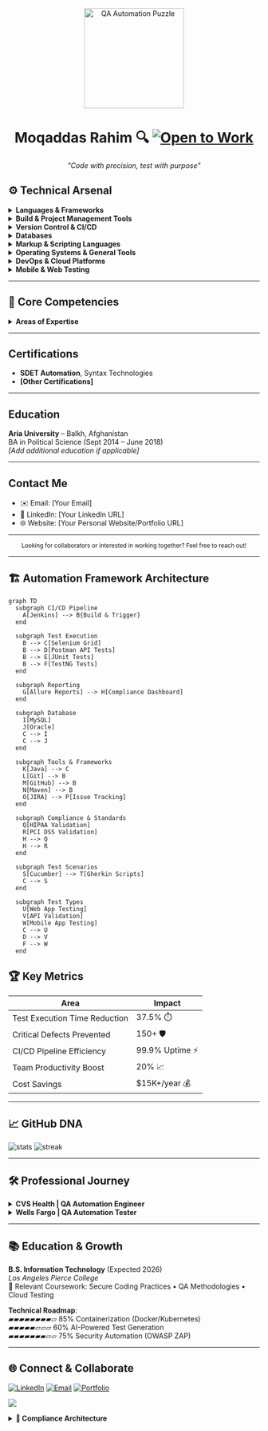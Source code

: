 <div align="center">
<img src="https://raw.githubusercontent.com/Char-Al/char-al/master/puzzle.jpg" width="200" alt="QA Automation Puzzle">

# Moqaddas Rahim 🔍 [![Open to Work](https://img.shields.io/badge/-Hire%20Me-27ae60?style=for-the-badge&logo=linkedin&logoColor=white)](https://www.linkedin.com/in/moqaddas-qa-automation)

*"Code with precision, test with purpose"*
</div>

## ⚙️ Technical Arsenal

<details>
<summary><b>Languages & Frameworks</b></summary>

<div align="left">
  <img src="https://img.shields.io/badge/-Java-3097ba?style=for-the-badge&logo=java&logoColor=white" alt="Java" />
  <img src="https://img.shields.io/badge/-Selenium-43B02A?style=for-the-badge&logo=selenium&logoColor=white" alt="Selenium" />
  <img src="https://img.shields.io/badge/-REST%20Assured-00A98F?style=for-the-badge&logo=rest-assured&logoColor=white" alt="REST Assured" />
  <img src="https://img.shields.io/badge/-JUnit-05122A?style=for-the-badge&logo=junit&logoColor=white" alt="JUnit" />
  <img src="https://img.shields.io/badge/-TestNG-05122A?style=for-the-badge&logo=testng&logoColor=white" alt="TestNG" />
  <img src="https://img.shields.io/badge/-Cucumber-05122A?style=for-the-badge&logo=cucumber&logoColor=white" alt="Cucumber" />
  <img src="https://img.shields.io/badge/-Gherkin-05122A?style=for-the-badge&logo=gherkin&logoColor=white" alt="Gherkin" />
  <img src="https://img.shields.io/badge/-Appium-05122A?style=for-the-badge&logo=appium&logoColor=white" alt="Appium" />
</div>

</details>

<details>
<summary><b>Build & Project Management Tools</b></summary>

<div align="left">
  <img src="https://img.shields.io/badge/-Jenkins-F05032?style=for-the-badge&logo=jenkins&logoColor=white" alt="Jenkins" />
  <img src="https://img.shields.io/badge/-Maven-05122A?style=for-the-badge&logo=apachemaven&logoColor=white" alt="Maven" />
  <img src="https://img.shields.io/badge/-Jira-05122A?style=for-the-badge&logo=jira&logoColor=white" alt="Jira" />
  <img src="https://img.shields.io/badge/-TestRail-05122A?style=for-the-badge&logo=testrail&logoColor=white" alt="TestRail" />
</div>

</details>

<details>
<summary><b>Version Control & CI/CD</b></summary>

<div align="left">
  <img src="https://img.shields.io/badge/-Git-05122A?style=for-the-badge&logo=git&logoColor=white" alt="Git" />
  <img src="https://img.shields.io/badge/-GitHub-05122A?style=for-the-badge&logo=github&logoColor=white" alt="GitHub" />
</div>

</details>

<details>
<summary><b>Databases</b></summary>

<div align="left">
  <img src="https://img.shields.io/badge/-SQL-05122A?style=for-the-badge&logo=postgresql&logoColor=white" alt="SQL" />
  <img src="https://img.shields.io/badge/-MySQL-05122A?style=for-the-badge&logo=mysql&logoColor=white" alt="MySQL" />
  <img src="https://img.shields.io/badge/-Oracle-05122A?style=for-the-badge&logo=oracle&logoColor=white" alt="Oracle" />
</div>

</details>

<details>
<summary><b>Markup & Scripting Languages</b></summary>

<div align="left">
  <img src="https://img.shields.io/badge/-HTML5-05122A?style=for-the-badge&logo=html5&logoColor=white" alt="HTML5" />
</div>

</details>

<details>
<summary><b>Operating Systems & General Tools</b></summary>

<div align="left">
  <img src="https://img.shields.io/badge/-Windows-05122A?style=for-the-badge&logo=windows&logoColor=white" alt="Windows" />
  <img src="https://img.shields.io/badge/-Photoshop-05122A?style=for-the-badge&logo=adobephotoshop&logoColor=white" alt="Photoshop" />
  <img src="https://img.shields.io/badge/-Microsoft%20Office-05122A?style=for-the-badge&logo=microsoftoffice&logoColor=white" alt="Microsoft Office" />
</div>

</details>

<details>
<summary><b>DevOps & Cloud Platforms</b></summary>

<div align="left">
  <img src="https://img.shields.io/badge/-AWS-FF9900?style=for-the-badge&logo=amazonaws&logoColor=white" alt="AWS" />
  <img src="https://img.shields.io/badge/-Docker-05122A?style=for-the-badge&logo=docker&logoColor=white" alt="Docker" />
</div>

</details>

<details>
<summary><b>Mobile & Web Testing</b></summary>

<div align="left">
  <img src="https://img.shields.io/badge/-Android-05122A?style=for-the-badge&logo=android&logoColor=white" alt="Android Testing" />
  <img src="https://img.shields.io/badge/-iOS-05122A?style=for-the-badge&logo=apple&logoColor=white" alt="iOS Testing" />
  <img src="https://img.shields.io/badge/-Web%20Testing-05122A?style=for-the-badge&logo=googlechrome&logoColor=white" alt="Web Testing" />
  <img src="https://img.shields.io/badge/-Appium-05122A?style=for-the-badge&logo=appium&logoColor=white" 
</div>

</details>

---

## 🚀 Core Competencies

<details>
<summary><b>Areas of Expertise</b></summary>

[![BDD Automation](https://img.shields.io/badge/Cucumber_BDD-★★★-lightgrey?labelColor=47A248&style=for-the-badge)](https://cucumber.io/)
[![CI/CD](https://img.shields.io/badge/Jenkins_Pipelines-★★★-lightgrey?labelColor=F05032&style=for-the-badge)](https://www.jenkins.io/)
[![Healthcare Compliance](https://img.shields.io/badge/HIPAA_Validation-★★★-lightgrey?labelColor=3498DB&style=for-the-badge)](https://www.hhs.gov/hipaa/)
[![Financial Security](https://img.shields.io/badge/PCI_DSS-★★★-lightgrey?labelColor=FF6C37&style=for-the-badge)](https://www.pcisecuritystandards.org/)

</details>

---

## Certifications

- **SDET Automation**, Syntax Technologies  
- **[Other Certifications]**

---

## Education

**Aria University** – Balkh, Afghanistan  
BA in Political Science (Sept 2014 – June 2018)  
*[Add additional education if applicable]*

---

## Contact Me

- ✉️ Email: [Your Email]
- 💼 LinkedIn: [Your LinkedIn URL]
- 🌐 Website: [Your Personal Website/Portfolio URL]

---

<!-- Optional call-to-action -->
<div align="center">
  <sub>
    Looking for collaborators or interested in working together? Feel free to reach out!
  </sub>
</div>

---

## 🏗️ Automation Framework Architecture

```mermaid
graph TD
  subgraph CI/CD Pipeline
    A[Jenkins] --> B{Build & Trigger}
  end
  
  subgraph Test Execution
    B --> C[Selenium Grid]
    B --> D[Postman API Tests]
    B --> E[JUnit Tests]
    B --> F[TestNG Tests]
  end
  
  subgraph Reporting
    G[Allure Reports] --> H[Compliance Dashboard]
  end
  
  subgraph Database
    I[MySQL]
    J[Oracle]
    C --> I
    C --> J
  end
  
  subgraph Tools & Frameworks
    K[Java] --> C
    L[Git] --> B
    M[GitHub] --> B
    N[Maven] --> B
    O[JIRA] --> P[Issue Tracking]
  end
  
  subgraph Compliance & Standards
    Q[HIPAA Validation]
    R[PCI DSS Validation]
    H --> Q
    H --> R
  end
  
  subgraph Test Scenarios
    S[Cucumber] --> T[Gherkin Scripts]
    C --> S
  end
  
  subgraph Test Types
    U[Web App Testing]
    V[API Validation]
    W[Mobile App Testing]
    C --> U
    D --> V
    F --> W
  end

```

## 🏆 Key Metrics

| Area | Impact |
|---|---|
| Test Execution Time Reduction | 37.5% ⏱️ |
| Critical Defects Prevented | 150+ 🛡️ |
| CI/CD Pipeline Efficiency | 99.9% Uptime ⚡ |
| Team Productivity Boost | 20% 📈 |
| Cost Savings | $15K+/year 💰 |

---

## 📈 GitHub DNA

![stats](https://github-readme-stats.vercel.app/api?username=moqaddas&title_color=3498db&text_color=2ecc71&icon_color=3498db&bg_color=00000000&hide_border=true&show_icons=true)
![streak](https://streak-stats.demolab.com/?user=moqaddas&hide_border=true&background=00000000&border=2980b9&stroke=2980b9&ring=27ae60&fire=27ae60)

---

## 🛠️ Professional Journey

<details>
<summary><b>CVS Health | QA Automation Engineer</b></summary>

- ⚡ **Framework Innovation:** Built Selenium/Java BDD framework enabling bi-weekly releases
- 🛡️ **Compliance Mastery:** Automated HL7 data exchanges handling 50K+ daily transactions
- 🔄 **Pipeline Optimization:** Reduced post-deployment hotfixes by 25% through Jenkins integration
- 👥 **Team Leadership:** Mentored 5+ engineers in test automation best practices

</details>

<details>
<summary><b>Wells Fargo | QA Automation Tester</b></summary>

- 💳 **Financial Security:** Ensured PCI DSS compliance for transaction processing systems
- 🚀 **Regression Automation:** Automated 71% of test suites using Selenium/TestNG
- 📊 **Process Improvement:** Created real-time JIRA dashboards for 3 Scrum teams
- 💸 **Cost Control:** Saved $15K/year through legacy script migration

</details>

---

## 📚 Education & Growth
**B.S. Information Technology** (Expected 2026)  
*Los Angeles Pierce College*  
🏅 Relevant Coursework: Secure Coding Practices • QA Methodologies • Cloud Testing

**Technical Roadmap**:  
▰▰▰▰▰▰▰▰▱ 85% Containerization (Docker/Kubernetes)  
▰▰▰▰▰▱▱▱ 60% AI-Powered Test Generation  
▰▰▰▰▰▰▰▱▱ 75% Security Automation (OWASP ZAP)

---

## 🌐 Connect & Collaborate

[![LinkedIn](https://img.shields.io/badge/-Let's%20Connect-0077B5?style=for-the-badge&logo=LinkedIn&logoColor=white)](https://www.linkedin.com/in/moqaddas-qa-automation)
[![Email](https://img.shields.io/badge/-Rahim.ms444@gmail.com-D14836?style=for-the-badge&logo=gmail&logoColor=white)](mailto:Rahim.ms444@gmail.com)
[![Portfolio](https://img.shields.io/badge/-View%20Projects-181717?style=for-the-badge&logo=GitHub&logoColor=white)](https://github.com/Moqaddas-QA)

![](https://komarev.com/ghpvc/?username=moqaddas&style=flat-square&label=Profile+Views)

<details>
<summary><b>🧩 Compliance Architecture</b></summary>

```mermaid
pie title Security Focus Areas
  "Patient Data Protection (HIPAA)" : 45
  "Transaction Security (PCI DSS)" : 35
  "GDPR Compliance" : 15
  "Infrastructure Audits" : 5
```
</details>
